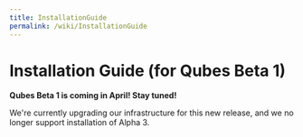 ```yaml
---
title: InstallationGuide
permalink: /wiki/InstallationGuide
---
```


Installation Guide (for Qubes Beta 1)
=====================================

**Qubes Beta 1 is coming in April! Stay tuned!**

We're currently upgrading our infrastructure for this new release, and we no longer support installation of Alpha 3.
